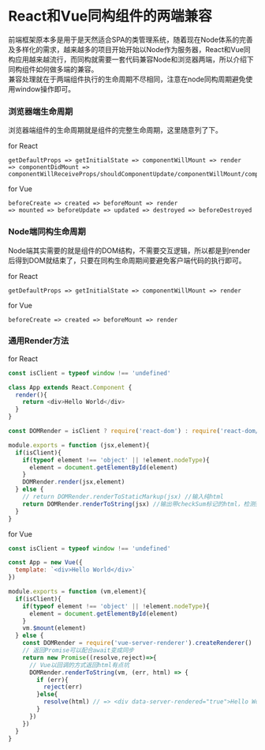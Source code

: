 # React和Vue同构组件的两端兼容

前端框架原本多是用于是天然适合SPA的类管理系统，随着现在Node体系的完善及多样化的需求，越来越多的项目开始开始以Node作为服务器，React和Vue同构应用越来越流行，而同构就需要一套代码兼容Node和浏览器两端，所以介绍下同构组件如何做多端的兼容。<br/>
兼容处理就在于两端组件执行的生命周期不尽相同，注意在node同构周期避免使用window操作即可。

### 浏览器端生命周期

浏览器端组件的生命周期就是组件的完整生命周期，这里随意列了下。

for React
```
getDefaultProps => getInitialState => componentWillMount => render
=> componentDidMount => componentWillReceiveProps/shouldComponentUpdate/componentWillMount/componentWillUpdate/componentDidUpdate
```

for Vue
```
beforeCreate => created => beforeMount => render
=> mounted => beforeUpdate => updated => destroyed => beforeDestroyed
```

### Node端同构生命周期

Node端其实需要的就是组件的DOM结构，不需要交互逻辑，所以都是到render后得到DOM就结束了，只要在同构生命周期间要避免客户端代码的执行即可。

for React
```
getDefaultProps => getInitialState => componentWillMount => render
```

for Vue
```
beforeCreate => created => beforeMount => render
```

### 通用Render方法

for React
```javascript
const isClient = typeof window !== 'undefined'

class App extends React.Component {
  render(){
    return <div>Hello World</div>
  }
}

const DOMRender = isClient ? require('react-dom') : require('react-dom/server')

module.exports = function (jsx,element){
  if(isClient){
    if(typeof element !== 'object' || !element.nodeType){
      element = document.getElementById(element)
    }
    DOMRender.render(jsx,element)
  } else {
    // return DOMRender.renderToStaticMarkup(jsx) //输入纯html
    return DOMRender.renderToString(jsx) //输出带checkSum标记的html，检测到变化时才更新dom，具体看各个版本说明
  }
}
```

for Vue
```javascript
const isClient = typeof window !== 'undefined'

const App = new Vue({
  template: `<div>Hello World</div>`
})

module.exports = function (vm,element){
  if(isClient){
    if(typeof element !== 'object' || !element.nodeType){
      element = document.getElementById(element)
    }
    vm.$mount(element)
  } else {
    const DOMRender = require('vue-server-renderer').createRenderer()
    // 返回Promise可以配合await变成同步
    return new Promise((resolve,reject)=>{
      // Vue以回调的方式返回html有点坑
      DOMRender.renderToString(vm, (err, html) => {
        if (err){
          reject(err)
        }else{
          resolve(html) // => <div data-server-rendered="true">Hello World</div>
        }
      })
    })
  }
}